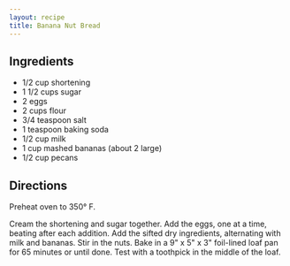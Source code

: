 ```yaml
---
layout: recipe
title: Banana Nut Bread
---
```


## Ingredients

* 1/2 cup shortening
* 1 1/2 cups sugar
* 2 eggs
* 2 cups flour
* 3/4 teaspoon salt
* 1 teaspoon baking soda
* 1/2 cup milk
* 1 cup mashed bananas (about 2 large)
* 1/2 cup pecans

## Directions

Preheat oven to 350° F.

Cream the shortening and sugar together. Add the eggs, one at a time,
beating after each addition. Add the sifted dry ingredients, alternating
with milk and bananas. Stir in the nuts. Bake in a 9" x 5" x 3"
foil-lined loaf pan for 65 minutes or until done. Test with a toothpick
in the middle of the loaf.
